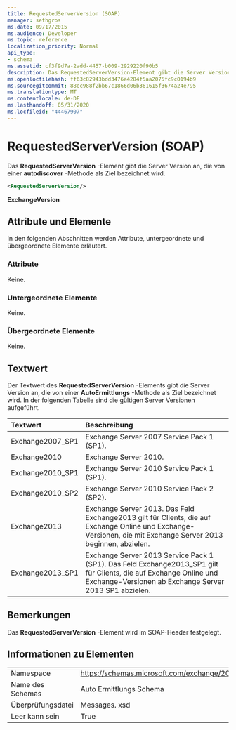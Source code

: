 ```yaml
---
title: RequestedServerVersion (SOAP)
manager: sethgros
ms.date: 09/17/2015
ms.audience: Developer
ms.topic: reference
localization_priority: Normal
api_type:
- schema
ms.assetid: cf3f9d7a-2add-4457-b009-2929220f90b5
description: Das RequestedServerVersion-Element gibt die Server Version an, die von einer autodiscover-Methode als Ziel bezeichnet wird.
ms.openlocfilehash: ff63c82943bdd3476a4284f5aa2075fc9c0194b9
ms.sourcegitcommit: 88ec988f2bb67c1866d06b361615f3674a24e795
ms.translationtype: MT
ms.contentlocale: de-DE
ms.lasthandoff: 05/31/2020
ms.locfileid: "44467907"
---
```

# <a name="requestedserverversion-soap"></a>RequestedServerVersion (SOAP)

Das **RequestedServerVersion** -Element gibt die Server Version an, die von einer **autodiscover** -Methode als Ziel bezeichnet wird. 
  
```XML
<RequestedServerVersion/>
```

 **ExchangeVersion**
## <a name="attributes-and-elements"></a>Attribute und Elemente

In den folgenden Abschnitten werden Attribute, untergeordnete und übergeordnete Elemente erläutert.
  
### <a name="attributes"></a>Attribute

Keine.
  
### <a name="child-elements"></a>Untergeordnete Elemente

Keine.
  
### <a name="parent-elements"></a>Übergeordnete Elemente

Keine.
  
## <a name="text-value"></a>Textwert

Der Textwert des **RequestedServerVersion** -Elements gibt die Server Version an, die von einer **AutoErmittlungs** -Methode als Ziel bezeichnet wird. In der folgenden Tabelle sind die gültigen Server Versionen aufgeführt. 
  
|**Textwert**|**Beschreibung**|
|:-----|:-----|
|Exchange2007_SP1  <br/> |Exchange Server 2007 Service Pack 1 (SP1).  <br/> |
|Exchange2010  <br/> |Exchange Server 2010.  <br/> |
|Exchange2010_SP1  <br/> |Exchange Server 2010 Service Pack 1 (SP1).  <br/> |
|Exchange2010_SP2  <br/> |Exchange Server 2010 Service Pack 2 (SP2).  <br/> |
|Exchange2013  <br/> |Exchange Server 2013. Das Feld Exchange2013 gilt für Clients, die auf Exchange Online und Exchange-Versionen, die mit Exchange Server 2013 beginnen, abzielen.  <br/> |
|Exchange2013_SP1  <br/> |Exchange Server 2013 Service Pack 1 (SP1). Das Feld Exchange2013_SP1 gilt für Clients, die auf Exchange Online und Exchange-Versionen ab Exchange Server 2013 SP1 abzielen.  <br/> |
   
## <a name="remarks"></a>Bemerkungen

Das **RequestedServerVersion** -Element wird im SOAP-Header festgelegt. 
  
## <a name="element-information"></a>Informationen zu Elementen

|||
|:-----|:-----|
|Namespace  <br/> |https://schemas.microsoft.com/exchange/2010/Autodiscover  <br/> |
|Name des Schemas  <br/> |Auto Ermittlungs Schema  <br/> |
|Überprüfungsdatei  <br/> |Messages. xsd  <br/> |
|Leer kann sein  <br/> |True  <br/> |
   

